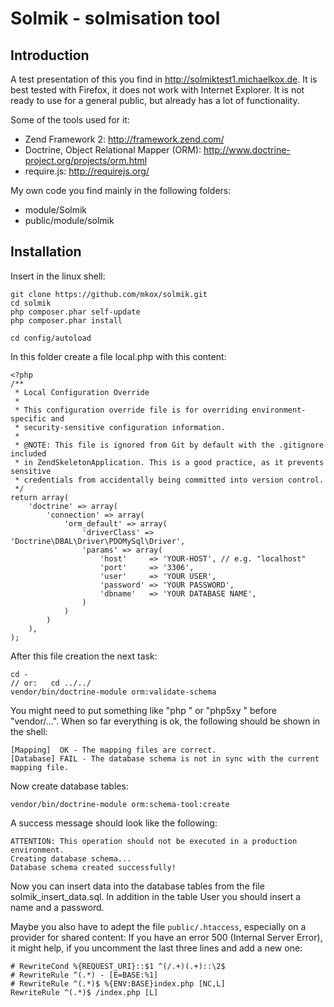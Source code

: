 Solmik - solmisation tool
=========================

Introduction
------------
A test presentation of this you find in http://solmiktest1.michaelkox.de.
It is best tested with Firefox, it does not work with Internet Explorer.
It is not ready to use for a general public, but already has a lot of functionality. 

Some of the tools used for it:
- Zend Framework 2: http://framework.zend.com/
- Doctrine, Object Relational Mapper (ORM): http://www.doctrine-project.org/projects/orm.html
- require.js: http://requirejs.org/

My own code you find mainly in the following folders:
- module/Solmik
- public/module/solmik

Installation
------------

Insert in the linux shell:

    git clone https://github.com/mkox/solmik.git
    cd solmik
    php composer.phar self-update
    php composer.phar install

    cd config/autoload

In this folder create a file local.php with this content:

    <?php
    /**
     * Local Configuration Override
     *
     * This configuration override file is for overriding environment-specific and
     * security-sensitive configuration information. 
     *
     * @NOTE: This file is ignored from Git by default with the .gitignore included
     * in ZendSkeletonApplication. This is a good practice, as it prevents sensitive
     * credentials from accidentally being committed into version control.
     */
    return array(
        'doctrine' => array(
            'connection' => array(
                'orm_default' => array(
                    'driverClass' => 'Doctrine\DBAL\Driver\PDOMySql\Driver',
                    'params' => array(
                        'host'     => 'YOUR-HOST', // e.g. "localhost"
                        'port'     => '3306',
                        'user'     => 'YOUR USER',
                        'password' => 'YOUR PASSWORD',
                        'dbname'   => 'YOUR DATABASE NAME',
                    )
                )
            )
        ),
    );

After this file creation the next task:

    cd -
    // or:   cd ../../
    vendor/bin/doctrine-module orm:validate-schema

You might need to put something like "php " or "php5xy " before "vendor/...".
When so far everything is ok, the following should be shown in the shell:

    [Mapping]  OK - The mapping files are correct.
    [Database] FAIL - The database schema is not in sync with the current mapping file.

Now create database tables:

    vendor/bin/doctrine-module orm:schema-tool:create

A success message should look like the following:

    ATTENTION: This operation should not be executed in a production environment.
    Creating database schema...
    Database schema created successfully!

Now you can insert data into the database tables from the file solmik_insert_data.sql.
In addition in the table User you should insert a name and a password.

Maybe you also have to adept the file `public/.htaccess`, especially on a provider for shared content:
If you have an error 500 (Internal Server Error), it might help, if you uncomment the last three lines and add
a new one:

    # RewriteCond %{REQUEST_URI}::$1 ^(/.+)(.+)::\2$
    # RewriteRule ^(.*) - [E=BASE:%1]
    # RewriteRule ^(.*)$ %{ENV:BASE}index.php [NC,L]
    RewriteRule ^(.*)$ /index.php [L]
